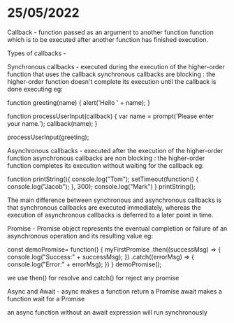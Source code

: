 # 25/05/2022

Callback - 
function passed as an argument to another function
function which is to be executed after another function has finished execution.

Types of callbacks - 

Synchronous callbacks -
executed during the execution of the higher-order function that uses the callback
synchronous callbacks are blocking   :   the higher-order function doesn't complete its execution until the callback is done executing
eg: 

function greeting(name) {
  alert('Hello ' + name);
}

function processUserInput(callback) {
  var name = prompt('Please enter your name.');
  callback(name);
}

processUserInput(greeting);


Asynchronous callbacks -
executed after the execution of the higher-order function
asynchronous callbacks are non blocking  :  the higher-order function completes its execution without waiting for the callback
eg:

function printString(){
   console.log("Tom"); 
   setTimeout(function()  { console.log("Jacob"); }, 300); 
  console.log("Mark")
}
printString();

The main difference between synchronous and asynchronous callbacks is that synchronous callbacks are executed immediately, whereas the execution of asynchronous callbacks is deferred to a later point in time.


Promise - 
Promise object represents the eventual completion or failure of an asynchronous operation and its resulting value
eg:

const demoPromise= function() {
  myFirstPromise
  .then((successMsg) => {
      console.log("Success:" + successMsg);
  })
  .catch((errorMsg) => { 
      console.log("Error:" + errorMsg);
  })
}
demoPromise();

we use then() for resolve and catch() for reject any promise



Async and Await -
async makes a function return a Promise
await makes a function wait for a Promise

an async function without an await expression will run synchronously
